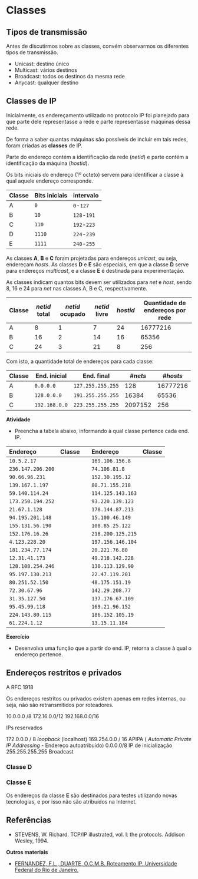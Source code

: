 

# Classes

## Tipos de transmissão

Antes de discutirmos sobre as classes, convém observarmos os diferentes tipos de transmissão.

- Unicast: destino único
- Multicast: vários destinos
- Broadcast: todos os destinos da mesma rede
- Anycast: qualquer destino

## Classes de IP




Inicialmente, os endereçamento utilizado no protocolo IP foi planejado para que parte dele representasse a rede e parte representasse máquinas dessa rede.

De forma a saber quantas máquinas são possíveis de incluir em tais redes, foram criadas as **classes** de IP.

Parte do endereço contém a identificação da rede (*netid*) e parte contém a identificação da máquina (*hostid*).

Os bits iniciais do endereço (1º octeto) servem para identificar a classe à qual aquele endereço corresponde.

|Classe| Bits iniciais|intervalo|
|------|-----|-------|
|A|`0`|`0`-`127`|
|B|`10`|`128`-`191`|
|C|`110`|`192`-`223`|
|D|`1110`|`224`-`239`|
|E|`1111`|`240`-`255`|

As classes **A**, **B** e **C** foram projetadas para endereços *unicast*, ou seja, endereçam *hosts*. As classes **D** e **E** são especiais, em que a classe **D** serve para endereços *multicast*, e a classe **E** é destinada para experimentação.

As classes indicam quantos bits devem ser utilizados para *net* e *host*, sendo 8, 16 e 24 para *net* nas classes A, B e C, respectivamente.

|Classe|*netid* total|*netid* ocupado| *netid* livre| *hostid*|Quantidade de endereços por rede|
|------|-------------|---------------|--------------|---------|-----------------------|
|A     |8            |1              |7             |24       |16777216|
|B     |16           |2              |14            |16       |65356|
|C     |24           |3              |21            |8        |256|

Com isto, a quantidade total de endereços para cada classe:

|Classe|End. inicial |End. final       |#*nets*|#*hosts*|
|------|-------------|-----------------|-------|--------|
|A     |`0.0.0.0`    |`127.255.255.255`|128    |16777216|
|B     |`128.0.0.0`  |`191.255.255.255`|16384  |65536   |
|C     |`192.168.0.0`|`223.255.255.255`|2097152|256     |

**Atividade**  
- Preencha a tabela abaixo, informando à qual classe pertence cada end. IP.

|Endereço         |Classe| |Endereço         |Classe|
|:----------------|:-----|-|:----------------|:-----|
|`10.5.2.17`      |      | |`169.106.156.8`  |      |
|`236.147.206.200`|      | |`74.106.81.8`    |      |
|`90.66.96.231`   |      | |`152.30.195.12`  |      |
|`139.167.1.197`  |      | |`80.71.155.218`  |      |
|`59.140.114.24`  |      | |`114.125.143.163`|      |
|`173.250.194.252`|      | |`93.220.139.123` |      |
|`21.67.1.128`    |      | |`178.144.87.213` |      |
|`94.195.201.148` |      | |`15.100.46.149`  |      |
|`155.131.56.190` |      | |`108.85.25.122`  |      |
|`152.176.16.26`  |      | |`218.200.125.215`|      |
|`4.123.228.20`   |      | |`197.156.146.104`|      |
|`181.234.77.174` |      | |`20.221.76.80`   |      |
|`12.31.41.173`   |      | |`49.218.142.228` |      |
|`128.108.254.246`|      | |`130.113.129.90` |      |
|`95.197.130.213` |      | |`22.47.119.201`  |      |
|`80.251.52.150`  |      | |`48.175.151.19`  |      |
|`72.30.67.96`    |      | |`142.29.208.77`  |      |
|`31.35.127.50`   |      | |`137.176.67.109` |      |
|`95.45.99.118`   |      | |`169.21.96.152`  |      |
|`224.143.80.115` |      | |`186.152.105.19` |      |
|`61.224.1.12`    |      | |`13.15.11.184`   |      |

**Exercício**
- Desenvolva uma função que a  partir do end. IP, retorna a classe à qual o endereço pertence.

## Endereços restritos e privados

A RFC 1918 

Os endereços restritos ou privados existem apenas em redes internas, ou seja, não são retransmitidos por roteadores.

10.0.0.0 /8 
172.16.0.0/12
192.168.0.0/16

IPs reservados

172.0.0.0 / 8 *loopback* (localhost)
169.254.0.0 / 16 APIPA ( *Automatic Private IP Addressing* - Endereço autoatribuído)
0.0.0.0/8 IP de inicialização
255.255.255.255 Broadcast


### Classe D



### Classe E

Os endereços da classe **E** são destinados para testes utilizando novas tecnologias, e por isso não são atribuídos na Internet. 

## Referências

- STEVENS, W. Richard. TCP/IP illustrated, vol. I: the protocols. Addison Wesley, 1994.

**Outros materiais**  
- [FERNANDEZ, F.L., DUARTE, O.C.M.B. Roteamento IP. Universidade Federal do Rio de Janeiro.](https://www.gta.ufrj.br/grad/99_1/fernando/roteamento/index.htm)  


 

